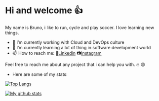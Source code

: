 # Hi and welcome :+1:

My name is Bruno, i like to run, cycle and play soccer. I love learning new things.

- 🔭 I’m currently working with Cloud and DevOps culture
- 🌱 I’m currently learning a lot of thing in software development world
- 📫 How to reach me:
  :briefcase:[Linkedin](https://www.linkedin.com/in/bruno-novo-29531364/)
                       :camera:[Instagram](https://www.instagram.com/cubomaster_)

Feel free to reach me about any project that i can help you with. :fire: :smile:

- Here are some of my stats:

[![Top Langs](https://github-readme-stats.vercel.app/api/top-langs/?username=bruno-novo-it&show_icons=true&theme=solarized-dark)](https://github.com/anuraghazra/github-readme-stats)

[![My github stats](https://github-readme-stats.vercel.app/api?username=bruno-novo-it&show_icons=true&theme=solarized-dark)](https://github.com/anuraghazra/github-readme-stats)
